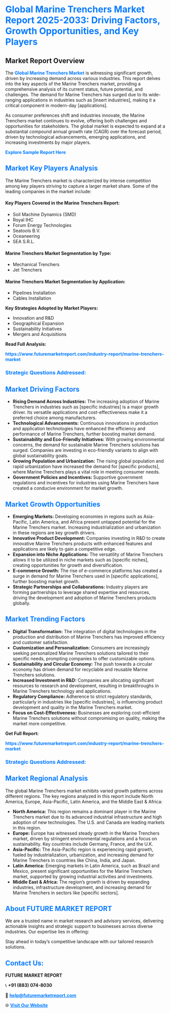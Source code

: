 <h1 style="color: #007BFF;">Global Marine Trenchers Market Report 2025-2033: Driving Factors, Growth Opportunities, and Key Players</h1>

<section id="overview">
<h2>Market Report Overview</h2>
<p>The <a href="https://www.futuremarketreport.com/industry-report/marine-trenchers-market" style="color: #007BFF; text-decoration: none;"><strong>Global Marine Trenchers Market</strong></a> is witnessing significant growth, driven by increasing demand across various industries. This report delves into the key aspects of the Marine Trenchers market, providing a comprehensive analysis of its current status, future potential, and challenges. The demand for Marine Trenchers has surged due to its wide-ranging applications in industries such as [insert industries], making it a critical component in modern-day [applications].</p>
<p>As consumer preferences shift and industries innovate, the Marine Trenchers market continues to evolve, offering both challenges and opportunities for stakeholders. The global market is expected to expand at a substantial compound annual growth rate (CAGR) over the forecast period, driven by technological advancements, emerging applications, and increasing investments by major players.</p>
</section>

<section id="overview">
<p><a href="https://www.futuremarketreport.com/request-sample/reportId=27486" style="color: #007BFF; text-decoration: none;"><strong>Explore Sample Report Here</strong></a></p>
</section>

<section id="key-players">
<h2 style="color: #007BFF;">Market Key Players Analysis</h2>
<p>The Marine Trenchers market is characterized by intense competition among key players striving to capture a larger market share. Some of the leading companies in the market include:</p>
<h4>Key Players Covered in the Marine Trenchers Report:</h4>
<ul><li>Soil Machine Dynamics (SMD)</li><li>Royal IHC</li><li>Forum Energy Technologies</li><li>Seatools B.V.</li><li>Oceaneering</li><li>SEA S.R.L.</li></ul>
<h4>Marine Trenchers Market Segmentation by Type:</h4>
<ul><li>Mechanical Trenchers</li><li>Jet Trenchers</li></ul>

<h4>Marine Trenchers Market Segmentation by Application:</h4>
<ul><li>Pipelines Installation</li><li>Cables Installation</li></ul>
<p><strong>Key Strategies Adopted by Market Players:</strong></p>
<ul>
<li>Innovation and R&D</li>
<li>Geographical Expansion</li>
<li>Sustainability Initiatives</li>
<li>Mergers and Acquisitions</li>
</ul>
</section>

<section>
<p><strong>Read Full Analysis: </strong></p><a href="https://www.futuremarketreport.com/industry-report/marine-trenchers-market" style="color: #007BFF; text-decoration: none;"><strong>https://www.futuremarketreport.com/industry-report/marine-trenchers-market</strong></a>
<h3 style="color: #007BFF;">Strategic Questions Addressed:</h3>
</section>

<section id="driving-factors">
<h2 style="color: #007BFF;">Market Driving Factors</h2>
<ul>
<li><strong>Rising Demand Across Industries:</strong> The increasing adoption of Marine Trenchers in industries such as [specific industries] is a major growth driver. Its versatile applications and cost-effectiveness make it a preferred choice among manufacturers.</li>
<li><strong>Technological Advancements:</strong> Continuous innovations in production and application technologies have enhanced the efficiency and performance of Marine Trenchers, further boosting market demand.</li>
<li><strong>Sustainability and Eco-Friendly Initiatives:</strong> With growing environmental concerns, the demand for sustainable Marine Trenchers solutions has surged. Companies are investing in eco-friendly variants to align with global sustainability goals.</li>
<li><strong>Growing Population and Urbanization:</strong> The rising global population and rapid urbanization have increased the demand for [specific products], where Marine Trenchers plays a vital role in meeting consumer needs.</li>
<li><strong>Government Policies and Incentives:</strong> Supportive government regulations and incentives for industries using Marine Trenchers have created a conducive environment for market growth.</li>
</ul>
</section>

<section id="growth-opportunities">
<h2 style="color: #007BFF;">Market Growth Opportunities</h2>
<ul>
<li><strong>Emerging Markets:</strong> Developing economies in regions such as Asia-Pacific, Latin America, and Africa present untapped potential for the Marine Trenchers market. Increasing industrialization and urbanization in these regions are key growth drivers.</li>
<li><strong>Innovative Product Development:</strong> Companies investing in R&D to create innovative Marine Trenchers products with enhanced features and applications are likely to gain a competitive edge.</li>
<li><strong>Expansion into Niche Applications:</strong> The versatility of Marine Trenchers allows it to be utilized in niche markets such as [specific niches], creating opportunities for growth and diversification.</li>
<li><strong>E-commerce Growth:</strong> The rise of e-commerce platforms has created a surge in demand for Marine Trenchers used in [specific applications], further boosting market growth.</li>
<li><strong>Strategic Partnerships and Collaborations:</strong> Industry players are forming partnerships to leverage shared expertise and resources, driving the development and adoption of Marine Trenchers products globally.</li>
</ul>
</section>

<section id="trending-factors">
<h2 style="color: #007BFF;">Market Trending Factors</h2>
<ul>
<li><strong>Digital Transformation:</strong> The integration of digital technologies in the production and distribution of Marine Trenchers has improved efficiency and customer satisfaction.</li>
<li><strong>Customization and Personalization:</strong> Consumers are increasingly seeking personalized Marine Trenchers solutions tailored to their specific needs, prompting companies to offer customizable options.</li>
<li><strong>Sustainability and Circular Economy:</strong> The push towards a circular economy has driven demand for recyclable and reusable Marine Trenchers solutions.</li>
<li><strong>Increased Investment in R&D:</strong> Companies are allocating significant resources to research and development, resulting in breakthroughs in Marine Trenchers technology and applications.</li>
<li><strong>Regulatory Compliance:</strong> Adherence to strict regulatory standards, particularly in industries like [specific industries], is influencing product development and quality in the Marine Trenchers market.</li>
<li><strong>Focus on Cost-Effectiveness:</strong> Businesses are exploring cost-efficient Marine Trenchers solutions without compromising on quality, making the market more competitive.</li>
</ul>
</section>

<section>
<p><strong>Get Full Report: </strong></p><a href="https://www.futuremarketreport.com/industry-report/marine-trenchers-market" style="color: #007BFF; text-decoration: none;"><strong>https://www.futuremarketreport.com/industry-report/marine-trenchers-market</strong></a>
<h3 style="color: #007BFF;">Strategic Questions Addressed:</h3>
</section>


<section id="regional-analysis">
<h2 style="color: #007BFF;">Market Regional Analysis</h2>
<p>The global Marine Trenchers market exhibits varied growth patterns across different regions. The key regions analyzed in this report include North America, Europe, Asia-Pacific, Latin America, and the Middle East & Africa:</p>
<ul>
<li><strong>North America:</strong> This region remains a dominant player in the Marine Trenchers market due to its advanced industrial infrastructure and high adoption of new technologies. The U.S. and Canada are leading markets in this region.</li>
<li><strong>Europe:</strong> Europe has witnessed steady growth in the Marine Trenchers market, driven by stringent environmental regulations and a focus on sustainability. Key countries include Germany, France, and the U.K.</li>
<li><strong>Asia-Pacific:</strong> The Asia-Pacific region is experiencing rapid growth, fueled by industrialization, urbanization, and increasing demand for Marine Trenchers in countries like China, India, and Japan.</li>
<li><strong>Latin America:</strong> Emerging markets in Latin America, such as Brazil and Mexico, present significant opportunities for the Marine Trenchers market, supported by growing industrial activities and investments.</li>
<li><strong>Middle East & Africa:</strong> The region’s growth is driven by expanding industries, infrastructure development, and increasing demand for Marine Trenchers in sectors like [specific sectors].</li>
</ul>
</section>

<footer>
<h2 style="color: #007BFF;">About FUTURE MARKET REPORT</h2>
<p>We are a trusted name in market research and advisory services, delivering actionable insights and strategic support to businesses across diverse industries. Our expertise lies in offering:</p>

<p>Stay ahead in today’s competitive landscape with our tailored research solutions.</p>

<h2 style="color: #007BFF;">Contact Us:</h2>
<p><strong>FUTURE MARKET REPORT</strong></p>
<p>📞 <strong>+91 (883) 074-8030</strong></p>
<p>📧 <strong><a href="mailto:help@futuremarketreport.com" style="color: #007BFF;">help@futuremarketreport.com</a></strong></p>
<p>🌐 <strong><a href="https://www.futuremarketreport.com/" style="color: #007BFF;">Visit Our Website</a></strong></p>
</footer>